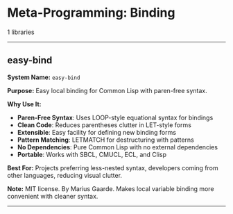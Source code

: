 # Meta-Programming: Binding

1 libraries

---

## easy-bind

**System Name:** `easy-bind`

**Purpose:** Easy local binding for Common Lisp with paren-free syntax.

**Why Use It:**
- **Paren-Free Syntax**: Uses LOOP-style equational syntax for bindings
- **Clean Code**: Reduces parentheses clutter in LET-style forms
- **Extensible**: Easy facility for defining new binding forms
- **Pattern Matching**: LETMATCH for destructuring with patterns
- **No Dependencies**: Pure Common Lisp with no external dependencies
- **Portable**: Works with SBCL, CMUCL, ECL, and Clisp

**Best For:** Projects preferring less-nested syntax, developers coming from other languages, reducing visual clutter.

**Note:** MIT license. By Marius Gaarde. Makes local variable binding more convenient with cleaner syntax.

---

